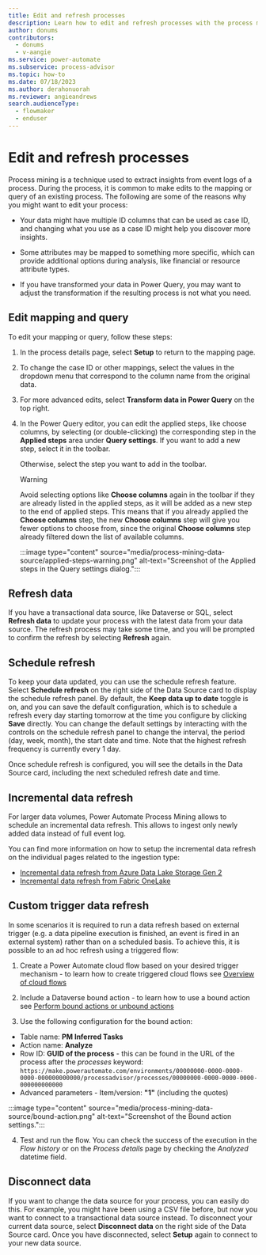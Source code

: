```yaml
---
title: Edit and refresh processes
description: Learn how to edit and refresh processes with the process mining capability in Power Automate.
author: donums
contributors:
  - donums
  - v-aangie  
ms.service: power-automate
ms.subservice: process-advisor
ms.topic: how-to
ms.date: 07/18/2023
ms.author: derahonuorah
ms.reviewer: angieandrews
search.audienceType: 
  - flowmaker
  - enduser
---
```


# Edit and refresh processes

Process mining is a technique used to extract insights from event logs of a process. During the process, it is common to make edits to the mapping or query of an existing process. The following are some of the reasons why you might want to edit your process:

- Your data might have multiple ID columns that can be used as case ID, and changing what you use as a case ID might help you discover more insights.

- Some attributes may be mapped to something more specific, which can provide additional options during analysis, like financial or resource attribute types.

- If you have transformed your data in Power Query, you may want to adjust the transformation if the resulting process is not what you need.

## Edit mapping and query

To edit your mapping or query, follow these steps:

1. In the process details page, select **Setup** to return to the mapping page.

1. To change the case ID or other mappings, select the values in the dropdown menu that correspond to the column name from the original data.

1. For more advanced edits, select **Transform data in Power Query** on the top right.

1. In the Power Query editor, you can edit the applied steps, like choose columns, by selecting (or double-clicking) the corresponding step in the **Applied steps** area under **Query settings**. If you want to add a new step, select it in the toolbar.  

    Otherwise, select the step you want to add in the toolbar.

   > [!WARNING]
   >
   > Avoid selecting options like **Choose columns** again in the toolbar if they are already listed in the applied steps, as it will be added as a new step to the end of applied steps. This means that if you already applied the **Choose columns** step, the new **Choose columns** step will give you fewer options to choose from, since the original **Choose columns** step already filtered down the list of available columns.

     :::image type="content" source="media/process-mining-data-source/applied-steps-warning.png" alt-text="Screenshot of the Applied steps in the Query settings dialog.":::

## Refresh data

If you have a transactional data source, like Dataverse or SQL, select **Refresh data** to update your process with the latest data from your data source. The refresh process may take some time, and you will be prompted to confirm the refresh by selecting **Refresh** again.

## Schedule refresh

To keep your data updated, you can use the schedule refresh feature. Select **Schedule refresh** on the right side of the Data Source card to display the schedule refresh panel. By default, the **Keep data up to date** toggle is on, and you can save the default configuration, which is to schedule a refresh every day starting tomorrow at the time you configure by clicking **Save** directly. You can change the default settings by interacting with the controls on the schedule refresh panel to change the interval, the period (day, week, month), the start date and time. Note that the highest refresh frequency is currently every 1 day.

Once schedule refresh is configured, you will see the details in the Data Source card, including the next scheduled refresh date and time.

## Incremental data refresh

For larger data volumes, Power Automate Process Mining allows to schedule an incremental data refresh. This allows to ingest only newly added data instead of full event log.

You can find more information on how to setup the incremental data refresh on the individual pages related to the ingestion type:
- [Incremental data refresh from Azure Data Lake Storage Gen 2](process-mining-byo-azure-data-lake#define-incremental-data-refresh-settings)
- [Incremental data refresh from Fabric OneLake](process-mining-files-fabric-onelake#define-incremental-data-refresh-settings)

## Custom trigger data refresh

In some scenarios it is required to run a data refresh based on external trigger (e.g. a data pipeline execution is finished, an event is fired in an external system) rather than on a scheduled basis. To achieve this, it is possible to an ad hoc refresh using a triggered flow:

1. Create a Power Automate cloud flow based on your desired trigger mechanism - to learn how to create triggered cloud flows see [Overview of cloud flows](/power-automate/overview-cloud)

2. Include a Dataverse bound action - to learn how to use a bound action see [Perform bound actions or unbound actions](/power-automate/dataverse/bound-unbound)

3. Use the following configuration for the bound action:
-  Table name: **PM Inferred Tasks**
-  Action name: **Analyze**
-  Row ID: **GUID of the process** - this can be found in the URL of the process after the *processes* keyword: ```https://make.powerautomate.com/environments/00000000-0000-0000-0000-000000000000/processadvisor/processes/00000000-0000-0000-0000-000000000000```
-  Advanced parameters - Item/version: **"1"** (including the quotes)

:::image type="content" source="media/process-mining-data-source/bound-action.png" alt-text="Screenshot of the Bound action settings.":::

4. Test and run the flow. You can check the success of the execution in the *Flow history* or on the *Process details* page by checking the *Analyzed* datetime field.

## Disconnect data

If you want to change the data source for your process, you can easily do this. For example, you might have been using a CSV file before, but now you want to connect to a transactional data source instead. To disconnect your current data source, select **Disconnect data** on the right side of the Data Source card. Once you have disconnected, select **Setup** again to connect to your new data source.
